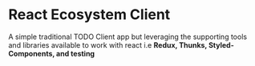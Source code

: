 # React Ecosystem Client
A simple traditional TODO Client app but leveraging the supporting tools and libraries available to work with react i.e **Redux, Thunks, Styled-Components, and testing**
